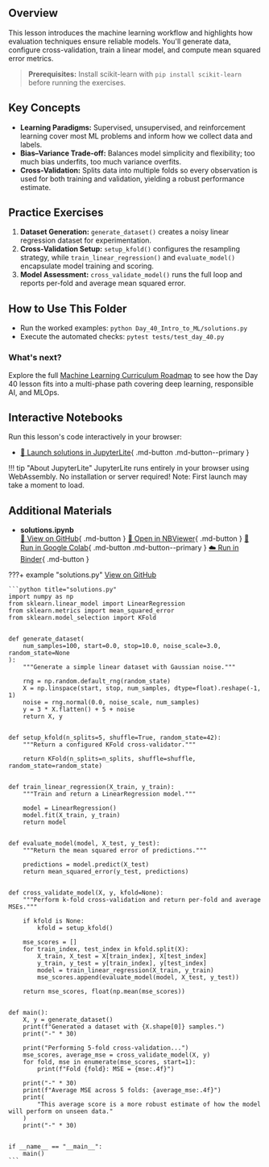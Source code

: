 ## Overview

This lesson introduces the machine learning workflow and highlights how evaluation techniques ensure reliable models. You'll generate data, configure cross-validation, train a linear model, and compute mean squared error metrics.

> **Prerequisites:** Install scikit-learn with `pip install scikit-learn` before running the exercises.

## Key Concepts

- **Learning Paradigms:** Supervised, unsupervised, and reinforcement learning cover most ML problems and inform how we collect data and labels.
- **Bias–Variance Trade-off:** Balances model simplicity and flexibility; too much bias underfits, too much variance overfits.
- **Cross-Validation:** Splits data into multiple folds so every observation is used for both training and validation, yielding a robust performance estimate.

## Practice Exercises

1. **Dataset Generation:** `generate_dataset()` creates a noisy linear regression dataset for experimentation.
1. **Cross-Validation Setup:** `setup_kfold()` configures the resampling strategy, while `train_linear_regression()` and `evaluate_model()` encapsulate model training and scoring.
1. **Model Assessment:** `cross_validate_model()` runs the full loop and reports per-fold and average mean squared error.

## How to Use This Folder

- Run the worked examples: `python Day_40_Intro_to_ML/solutions.py`
- Execute the automated checks: `pytest tests/test_day_40.py`

### What's next?

Explore the full [Machine Learning Curriculum Roadmap](https://github.com/saint2706/Coding-For-MBA/blob/main/docs/ml_curriculum.md) to see how the Day 40 lesson fits into a multi-phase path covering deep learning, responsible AI, and MLOps.



## Interactive Notebooks

Run this lesson's code interactively in your browser:

- [🚀 Launch solutions in JupyterLite](../../jupyterlite/lab?path=Day_40_Intro_to_ML/solutions.ipynb){ .md-button .md-button--primary }

!!! tip "About JupyterLite"
    JupyterLite runs entirely in your browser using WebAssembly. No installation or server required! Note: First launch may take a moment to load.
## Additional Materials

- **solutions.ipynb**  
  [📁 View on GitHub](https://github.com/saint2706/Coding-For-MBA/blob/main/Day_40_Intro_to_ML/solutions.ipynb){ .md-button } 
  [📓 Open in NBViewer](https://nbviewer.org/github/saint2706/Coding-For-MBA/blob/main/Day_40_Intro_to_ML/solutions.ipynb){ .md-button } 
  [🚀 Run in Google Colab](https://colab.research.google.com/github/saint2706/Coding-For-MBA/blob/main/Day_40_Intro_to_ML/solutions.ipynb){ .md-button .md-button--primary } 
  [☁️ Run in Binder](https://mybinder.org/v2/gh/saint2706/Coding-For-MBA/main?filepath=Day_40_Intro_to_ML/solutions.ipynb){ .md-button }

???+ example "solutions.py"
    [View on GitHub](https://github.com/saint2706/Coding-For-MBA/blob/main/Day_40_Intro_to_ML/solutions.py)

    ```python title="solutions.py"
    import numpy as np
    from sklearn.linear_model import LinearRegression
    from sklearn.metrics import mean_squared_error
    from sklearn.model_selection import KFold


    def generate_dataset(
        num_samples=100, start=0.0, stop=10.0, noise_scale=3.0, random_state=None
    ):
        """Generate a simple linear dataset with Gaussian noise."""

        rng = np.random.default_rng(random_state)
        X = np.linspace(start, stop, num_samples, dtype=float).reshape(-1, 1)
        noise = rng.normal(0.0, noise_scale, num_samples)
        y = 3 * X.flatten() + 5 + noise
        return X, y


    def setup_kfold(n_splits=5, shuffle=True, random_state=42):
        """Return a configured KFold cross-validator."""

        return KFold(n_splits=n_splits, shuffle=shuffle, random_state=random_state)


    def train_linear_regression(X_train, y_train):
        """Train and return a LinearRegression model."""

        model = LinearRegression()
        model.fit(X_train, y_train)
        return model


    def evaluate_model(model, X_test, y_test):
        """Return the mean squared error of predictions."""

        predictions = model.predict(X_test)
        return mean_squared_error(y_test, predictions)


    def cross_validate_model(X, y, kfold=None):
        """Perform k-fold cross-validation and return per-fold and average MSEs."""

        if kfold is None:
            kfold = setup_kfold()

        mse_scores = []
        for train_index, test_index in kfold.split(X):
            X_train, X_test = X[train_index], X[test_index]
            y_train, y_test = y[train_index], y[test_index]
            model = train_linear_regression(X_train, y_train)
            mse_scores.append(evaluate_model(model, X_test, y_test))

        return mse_scores, float(np.mean(mse_scores))


    def main():
        X, y = generate_dataset()
        print(f"Generated a dataset with {X.shape[0]} samples.")
        print("-" * 30)

        print("Performing 5-fold cross-validation...")
        mse_scores, average_mse = cross_validate_model(X, y)
        for fold, mse in enumerate(mse_scores, start=1):
            print(f"Fold {fold}: MSE = {mse:.4f}")

        print("-" * 30)
        print(f"Average MSE across 5 folds: {average_mse:.4f}")
        print(
            "This average score is a more robust estimate of how the model will perform on unseen data."
        )
        print("-" * 30)


    if __name__ == "__main__":
        main()
    ```
